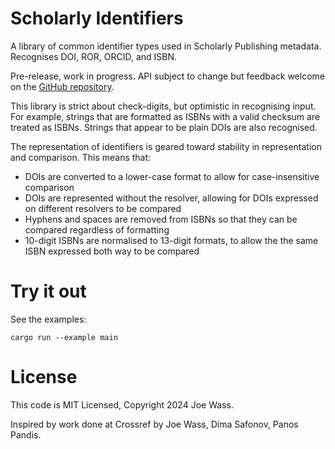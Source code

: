 # Scholarly Identifiers

A library of common identifier types used in Scholarly Publishing metadata. Recognises DOI, ROR, ORCID, and ISBN.

Pre-release, work in progress. API subject to change but feedback welcome on the [GitHub repository](https://github.com/Pardalotus/scholarly_identifiers).

This library is strict about check-digits, but optimistic in recognising input. For example, strings that are formatted as ISBNs with a valid checksum are treated as ISBNs. Strings that appear to be plain DOIs are also recognised.

The representation of identifiers is geared toward stability in representation and comparison. This means that:

 - DOIs are converted to a lower-case format to allow for case-insensitive comparison
 - DOIs are represented without the resolver, allowing for DOIs expressed on different resolvers to be compared
 - Hyphens and spaces are removed from ISBNs so that they can be compared regardless of formatting
 - 10-digit ISBNs are normalised to 13-digit formats, to allow the the same ISBN expressed both way to be compared

# Try it out

See the examples:

```
cargo run --example main
```

# License

This code is MIT Licensed, Copyright 2024 Joe Wass.

Inspired by work done at Crossref by Joe Wass, Dima Safonov, Panos Pandis.
